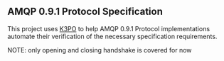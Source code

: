 ## AMQP 0.9.1 Protocol Specification

This project uses [K3PO](http://github.com/k3po/k3po) to help AMQP 0.9.1 Protocol implementations automate their verification of the necessary specification requirements.

NOTE: only opening and closing handshake is covered for now




